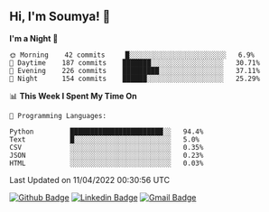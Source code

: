 ## Hi, I'm Soumya! 👋

<!--START_SECTION:waka-->
**I'm a Night 🦉** 

```text
🌞 Morning    42 commits     █░░░░░░░░░░░░░░░░░░░░░░░░   6.9% 
🌆 Daytime    187 commits    ███████░░░░░░░░░░░░░░░░░░   30.71% 
🌃 Evening    226 commits    █████████░░░░░░░░░░░░░░░░   37.11% 
🌙 Night      154 commits    ██████░░░░░░░░░░░░░░░░░░░   25.29%

```


📊 **This Week I Spent My Time On** 

```text
💬 Programming Languages: 

Python         ███████████████████████░░   94.4% 
Text           █░░░░░░░░░░░░░░░░░░░░░░░░   5.0% 
CSV            ░░░░░░░░░░░░░░░░░░░░░░░░░   0.35% 
JSON           ░░░░░░░░░░░░░░░░░░░░░░░░░   0.23% 
HTML           ░░░░░░░░░░░░░░░░░░░░░░░░░   0.03%
```


 Last Updated on 11/04/2022 00:30:56 UTC
<!--END_SECTION:waka-->

[![Github Badge](https://img.shields.io/badge/-rubyruins-grey?style=for-the-badge&logo=github&logoColor=white&link=https://github.com/rubyruins/)](https://www.github.com/rubyruins/) 
[![Linkedin Badge](https://img.shields.io/badge/-Soumya%20Parekh-0072b1?style=for-the-badge&logo=Linkedin&logoColor=white&link=https://www.linkedin.com/in/Soumya-Parekh/)](https://www.linkedin.com/in/Soumya-Parekh/) 
[![Gmail Badge](https://img.shields.io/badge/-soumyaparekh.me@gmail.com-c14438?style=for-the-badge&logo=Gmail&logoColor=white&link=mailto:soumyaparekh.me@gmail.com)](mailto:soumyaparekh.me@gmail.com) 
